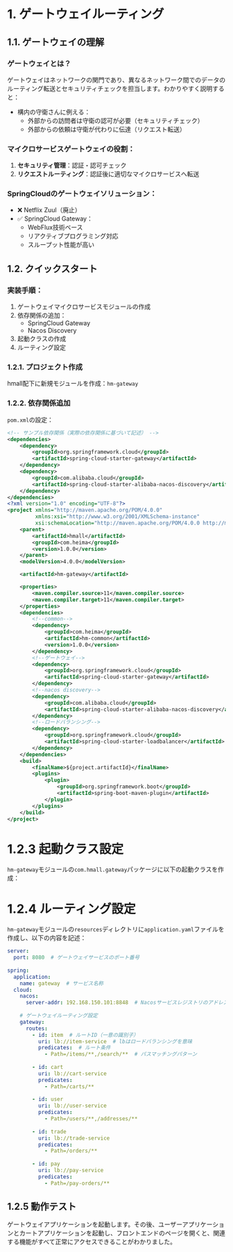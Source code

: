 # 1. ゲートウェイルーティング

## 1.1. ゲートウェイの理解

### ゲートウェイとは？
ゲートウェイはネットワークの関門であり、異なるネットワーク間でのデータのルーティング転送とセキュリティチェックを担当します。わかりやすく説明すると：

- 構内の守衛さんに例える：
  - 外部からの訪問者は守衛の認可が必要（セキュリティチェック）
  - 外部からの依頼は守衛が代わりに伝達（リクエスト転送）

### マイクロサービスゲートウェイの役割：
1. **セキュリティ管理**：認証・認可チェック
2. **リクエストルーティング**：認証後に適切なマイクロサービスへ転送

### SpringCloudのゲートウェイソリューション：
- ❌ Netflix Zuul（廃止）
- ✅ SpringCloud Gateway：
  - WebFlux技術ベース
  - リアクティブプログラミング対応
  - スループット性能が高い

## 1.2. クイックスタート

### 実装手順：
1. ゲートウェイマイクロサービスモジュールの作成
2. 依存関係の追加：
   - SpringCloud Gateway
   - Nacos Discovery
3. 起動クラスの作成
4. ルーティング設定

### 1.2.1. プロジェクト作成
hmall配下に新規モジュールを作成：`hm-gateway`

### 1.2.2. 依存関係追加
`pom.xml`の設定：
```xml
<!-- サンプル依存関係（実際の依存関係に基づいて記述） -->
<dependencies>
    <dependency>
        <groupId>org.springframework.cloud</groupId>
        <artifactId>spring-cloud-starter-gateway</artifactId>
    </dependency>
    <dependency>
        <groupId>com.alibaba.cloud</groupId>
        <artifactId>spring-cloud-starter-alibaba-nacos-discovery</artifactId>
    </dependency>
</dependencies>
<?xml version="1.0" encoding="UTF-8"?>
<project xmlns="http://maven.apache.org/POM/4.0.0"
         xmlns:xsi="http://www.w3.org/2001/XMLSchema-instance"
         xsi:schemaLocation="http://maven.apache.org/POM/4.0.0 http://maven.apache.org/xsd/maven-4.0.0.xsd">
    <parent>
        <artifactId>hmall</artifactId>
        <groupId>com.heima</groupId>
        <version>1.0.0</version>
    </parent>
    <modelVersion>4.0.0</modelVersion>

    <artifactId>hm-gateway</artifactId>

    <properties>
        <maven.compiler.source>11</maven.compiler.source>
        <maven.compiler.target>11</maven.compiler.target>
    </properties>
    <dependencies>
        <!--common-->
        <dependency>
            <groupId>com.heima</groupId>
            <artifactId>hm-common</artifactId>
            <version>1.0.0</version>
        </dependency>
        <!--ゲートウェイ-->
        <dependency>
            <groupId>org.springframework.cloud</groupId>
            <artifactId>spring-cloud-starter-gateway</artifactId>
        </dependency>
        <!--nacos discovery-->
        <dependency>
            <groupId>com.alibaba.cloud</groupId>
            <artifactId>spring-cloud-starter-alibaba-nacos-discovery</artifactId>
        </dependency>
        <!--ロードバランシング-->
        <dependency>
            <groupId>org.springframework.cloud</groupId>
            <artifactId>spring-cloud-starter-loadbalancer</artifactId>
        </dependency>
    </dependencies>
    <build>
        <finalName>${project.artifactId}</finalName>
        <plugins>
            <plugin>
                <groupId>org.springframework.boot</groupId>
                <artifactId>spring-boot-maven-plugin</artifactId>
            </plugin>
        </plugins>
    </build>
</project>
```
# 1.2.3 起動クラス設定
`hm-gateway`モジュールの`com.hmall.gateway`パッケージに以下の起動クラスを作成：

# 1.2.4 ルーティング設定

`hm-gateway`モジュールの`resources`ディレクトリに`application.yaml`ファイルを作成し、以下の内容を記述：

```yaml
server:
  port: 8080  # ゲートウェイサービスのポート番号
  
spring:
  application:
    name: gateway  # サービス名称
  cloud:
    nacos:
      server-addr: 192.168.150.101:8848  # Nacosサービスレジストリのアドレス
    
    # ゲートウェイルーティング設定
    gateway:
      routes:
        - id: item  # ルートID（一意の識別子）
          uri: lb://item-service  # lbはロードバランシングを意味
          predicates:  # ルート条件
            - Path=/items/**,/search/**  # パスマッチングパターン
            
        - id: cart
          uri: lb://cart-service
          predicates:
            - Path=/carts/**
            
        - id: user
          uri: lb://user-service
          predicates:
            - Path=/users/**,/addresses/**
            
        - id: trade
          uri: lb://trade-service
          predicates:
            - Path=/orders/**
            
        - id: pay
          uri: lb://pay-service
          predicates:
            - Path=/pay-orders/**
```
## 1.2.5 動作テスト
ゲートウェイアプリケーションを起動します。その後、ユーザーアプリケーションとカートアプリケーションを起動し、フロントエンドのページを開くと、関連する機能がすべて正常にアクセスできることがわかりました。
